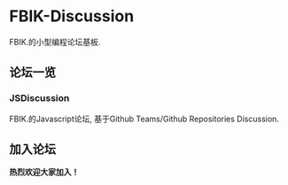 # FBIK-Discussion
FBIK.的小型编程论坛基板.

## 论坛一览

### JSDiscussion

FBIK.的Javascript论坛, 基于Github Teams/Github Repositories Discussion.

## 加入论坛

**热烈欢迎大家加入！**


